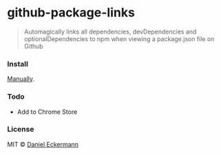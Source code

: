# github-package-links

> Automagically links all dependencies, devDependencies and optionalDependencies to npm when viewing a package.json file on Github

### Install
[Manually](http://superuser.com/a/247654/6877).

### Todo
- Add to Chrome Store

### License
MIT © [Daniel Eckermann](http://danieleckermann.com)